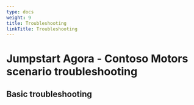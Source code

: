 ```yaml
---
type: docs
weight: 9
title: Troubleshooting
linkTitle: Troubleshooting
---
```


# Jumpstart Agora - Contoso Motors scenario troubleshooting

## Basic troubleshooting